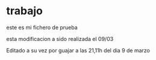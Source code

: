 # trabajo

este es mi fichero de prueba

esta modificacion a sido realizada el 09/03

Editado a su vez por guajar
a las 21,11h del dia 9 de marzo
